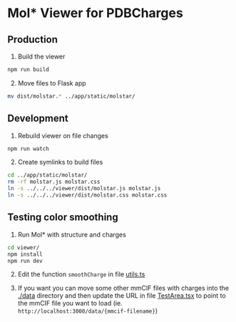 # Mol* Viewer for PDBCharges

## Production

1. Build the viewer

```sh
npm run build
```

2. Move files to Flask app

```sh
mv dist/molstar.* ../app/static/molstar/
```

## Development

1. Rebuild viewer on file changes

```sh
npm run watch
```

2. Create symlinks to build files

```sh
cd ../app/static/molstar/
rm -rf molstar.js molstar.css
ln -s ../../../viewer/dist/molstar.js molstar.js
ln -s ../../../viewer/dist/molstar.css molstar.css
```

## Testing color smoothing

1. Run Mol* with structure and charges

```sh
cd viewer/
npm install
npm run dev
```

2. Edit the function `smoothCharge` in file [utils.ts](./src/charges-extension/utils.ts)

3. If you want you can move some other mmCIF files with charges into the [./data](./data/) directory and then update the URL in file [TestArea.tsx](./src/TestArea.tsx) to point to the mmCIF file you want to load (ie. `http://localhost:3000/data/{mmcif-filename}`)
